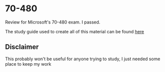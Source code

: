 # 70-480
Review for Microsoft's 70-480 exam. I passed.

The study guide used to create all of this material can be found [here](http://www.bloggedbychris.com/2012/09/19/microsoft-exam-70-480-study-guide/)

## Disclaimer
This probably won't be useful for anyone trying to study, I just needed some place to keep my work

